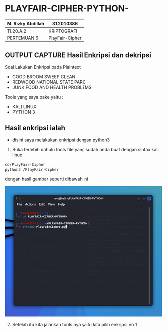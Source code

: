 # PLAYFAIR-CIPHER-PYTHON-

| M. Rizky Abdillah     |       312010386       |
|-----------------------|-----------------------|
|    TI.20.A.2          |     KRIPTOGRAFI       |
|   PERTEMUAN 6         |   PlayFair-Cipher     |


## OUTPUT CAPTURE Hasil Enkripsi dan dekripsi

Soal Lakukan Enkripsi pada Plaintext 
  * GOOD BROOM SWEEP CLEAN
  * REDWOOD NATIONAL STATE PARK
  * JUNK FOOD AND HEALTH PROBLEMS
  
Tools yang saya pake yaitu : 
  * KALI LINUX
  * PYTHON 3
## Hasil enkripsi ialah
* disini saya melakukan enkripsi dengan python3
1. Buka terlebih dahulu tools file yang sudah anda buat dengan sintax kali linux
```
cd/PlayFair-Cipher
python3 /PlayFair-Cipher
```
dengan hasil gambar seperti dibawah ini

![image](foto1.png)

2. Setelah itu kita jalankan tools nya yaitu kita pilih enkripsi no 1
```


```
